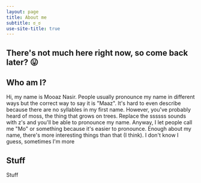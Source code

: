 ```yaml
---
layout: page
title: About me
subtitle: ಠ_ಠ
use-site-title: true
---
```

## There's not much here right now, so come back later? 😛

## Who am I?
  Hi, my name is Mooaz Nasir. People usually pronounce my name in different ways
  but the correct way to say it is "Maaz". It's hard to even describe because there
  are no syllables in my first name. However, you've probably heard of moss, the thing
  that grows on trees. Replace the ssssss sounds with z's and you'll be able to pronounce
  my name. Anyway, I let people call me "Mo" or something because it's easier to pronounce.
  Enough about my name, there's more interesting things than that (I think). I don't know
  I guess, sometimes I'm more
## Stuff
  Stuff
